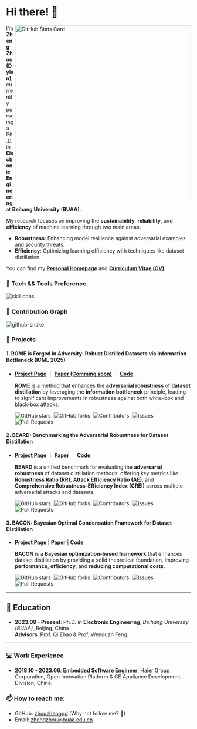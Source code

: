 <!-- # zhouzhengqd -->

<!--
**Zhouzhengqd/Zhouzhengqd** is a ✨ _special_ ✨ repository because its `README.md` (this file) appears on your GitHub profile.

Here are some ideas to get you started:

- 🔭 I’m currently working on ...
- 🌱 I’m currently learning ...
- 👯 I’m looking to collaborate on ...
- 🤔 I’m looking for help with ...
- 💬 Ask me about ...
- 📫 How to reach me: ...
- 😄 Pronouns: ...
- ⚡ Fun fact: ...
-->



<!-- I am a student of **Debrecen University**, Hungary, majoring in **Computer Science**. I hope to be a **Full-stack** in the future.

- :telescope: I’m focus on **My university studies** & [**My Blog**][blog].
- :seedling: I’m learning ![badge_elixir] & ![badge_next-js].
- :books: I want to learn ![badge_figma] later.
- :speech_balloon: Ask me about **How to use Github Pages to host a personal blog**. -->

# Hi there! 👋
<a href="https://github.com/zhouzhengqd">
  <picture>
    <source media="(prefers-color-scheme: dark)" srcset="https://github-readme-stats.vercel.app/api?username=zhouzhengqd&show_icons=true&hide_border=true&include_all_commits=true&disable_animations=true&theme=one_dark_pro">
    <source media="(prefers-color-scheme: light)" srcset="https://github-readme-stats.vercel.app/api?username=zhouzhengqd&show_icons=true&include_all_commits=true&disable_animations=true">
    <img align="right" width="480px" alt="GitHub Stats Card" src="https://github-readme-stats.vercel.app/api?username=zhouzhengqd&show_icons=true&include_all_commits=true&disable_animations=true">
  </picture>
</a>

I’m **Zheng Zhou (Dylan)**, currently pursuing a Ph.D. in **Electronic Engineering** at **Beihang University (BUAA)**.

My research focuses on improving the **sustainability**, **reliability**, and **efficiency** of machine learning through two main areas:

- **Robustness**: Enhancing model resilience against adversarial examples and security threats.
- **Efficiency**: Optimizing learning efficiency with techniques like dataset distillation.

You can find my **[Personal Homepage](https://zhouzhengqd.github.io/)** and **[Curriculum Vitae (CV)](https://zhouzhengqd.github.io/files/cv_Dyaln.pdf)**.


### :microscope: Tech && Tools Preference

![skillicons](https://skillicons.dev/icons?i=html,css,js,py,c,cpp,latex,git,vscode,visualstudio,eclipse,idea,vim,docker,bash,ps,ai,linux,github,gitlab,stackoverflow,azure,pytorch,tensorflow)

### :date: Contribution Graph

<picture>
  <source media="(prefers-color-scheme: dark)" srcset="https://zhouzhengqd.github.io/zhouzhengqd/github-contribution-grid-snake-dark.svg" />
  <source media="(prefers-color-scheme: light)" srcset="https://zhouzhengqd.github.io/zhouzhengqd/github-contribution-grid-snake.svg" />
  <img alt="github-snake" src="https://zhouzhengqd.github.io/zhouzhengqd/github-contribution-grid-snake.svg" />
</picture>

### 🚀 Projects 
#### 1. **ROME is Forged in Adversity: Robust Distilled Datasets via Information Bottleneck (ICML 2025)**

- **[Project Page](https://zhouzhengqd.github.io/rome.page/)** ｜ **[Paper (Comming soon)](https://arxiv.org/)** ｜ **[Code](https://github.com/zhouzhengqd/ROME)**
  
  **ROME** is a method that enhances the **adversarial robustness** of **dataset distillation** by leveraging the **information bottleneck** principle, leading to significant improvements in robustness against both white-box and black-box attacks.

  ![GitHub stars](https://img.shields.io/github/stars/zhouzhengqd/ROME?style=social)&nbsp;&nbsp;![GitHub forks](https://img.shields.io/github/forks/zhouzhengqd/ROME?style=social)&nbsp;&nbsp;![Contributors](https://img.shields.io/github/contributors/zhouzhengqd/ROME)&nbsp;&nbsp;![Issues](https://img.shields.io/github/issues/zhouzhengqd/ROME)&nbsp;&nbsp;![Pull Requests](https://img.shields.io/github/issues-pr/zhouzhengqd/ROME)

#### 2. **BEARD: Benchmarking the Adversarial Robustness for Dataset Distillation**

- **[Project Page](https://beard-leaderboard.github.io/)** ｜ **[Paper](https://arxiv.org/pdf/2411.09265)** ｜ **[Code](https://github.com/zhouzhengqd/BEARD)**
  
  **BEARD** is a unified benchmark for evaluating the **adversarial robustness** of dataset distillation methods, offering key metrics like **Robustness Ratio (RR)**, **Attack Efficiency Ratio (AE)**, and **Comprehensive Robustness-Efficiency Index (CREI)** across multiple adversarial attacks and datasets.

  ![GitHub stars](https://img.shields.io/github/stars/zhouzhengqd/BEARD?style=social)&nbsp;&nbsp;![GitHub forks](https://img.shields.io/github/forks/zhouzhengqd/BEARD?style=social)&nbsp;&nbsp;![Contributors](https://img.shields.io/github/contributors/zhouzhengqd/BEARD)&nbsp;&nbsp;![Issues](https://img.shields.io/github/issues/zhouzhengqd/BEARD)&nbsp;&nbsp;![Pull Requests](https://img.shields.io/github/issues-pr/zhouzhengqd/BEARD)

#### 3. **BACON: Bayesian Optimal Condensation Framework for Dataset Distillation**

   - **[Project Page](https://zhouzhengqd.github.io/bacon.page/)** | **[Paper](https://arxiv.org/pdf/2406.01112)** | **[Code](https://github.com/zhouzhengqd/BACON)**

     **BACON** is a **Bayesian optimization-based framework** that enhances dataset distillation by providing a solid theoretical foundation, improving **performance**, **efficiency**, and **reducing computational costs**.

      ![GitHub stars](https://img.shields.io/github/stars/zhouzhengqd/BACON?style=social)&nbsp;&nbsp;![GitHub forks](https://img.shields.io/github/forks/zhouzhengqd/BACON?style=social)&nbsp;&nbsp;![Contributors](https://img.shields.io/github/contributors/zhouzhengqd/BACON)&nbsp;&nbsp;![Issues](https://img.shields.io/github/issues/zhouzhengqd/BACON)&nbsp;&nbsp;![Pull Requests](https://img.shields.io/github/issues-pr/zhouzhengqd/BACON)

---

## 📖 Education

- **2023.09 - Present**: Ph.D. in **Electronic Engineering**, *Beihang University (BUAA)*, Beijing, China  
  **Advisors**: Prof. Qi Zhao & Prof. Wenquan Feng.
  
---

### 💻 Work Experience

- **2018.10 - 2023.06**: **Embedded Software Engineer**, Haier Group Corporation, Open Innovation Platform & GE Appliance Development Division, China.


### :mailbox: How to reach me:

- GitHub: [zhouzhengqd][github] (Why not follow me? :eyes:)
- Email: [zhengzhou@buaa.edu.cn][e-mail]

<!-- Links -->

[blog]: https://zhouzhengqd.github.io
[e-mail]: mailto:zhengzhou@buaa.edu.cn
[github]: https://github.com/zhouzhengqd
